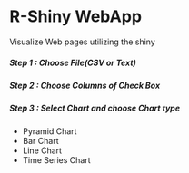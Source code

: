 # R-Shiny WebApp
Visualize Web pages utilizing the shiny

##### Step 1 : Choose File(CSV or Text)
##### Step 2 : Choose Columns of Check Box
##### Step 3 : Select Chart and choose Chart type
* Pyramid Chart
* Bar Chart
* Line Chart
* Time Series Chart
